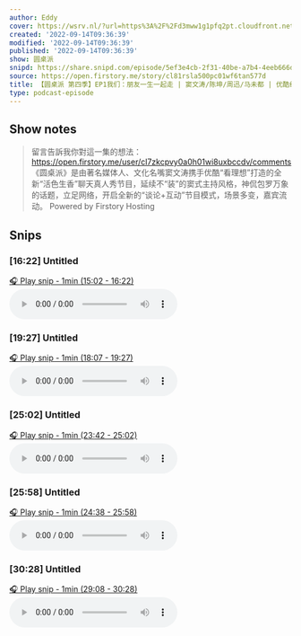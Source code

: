 ```yaml
---
author: Eddy
cover: https://wsrv.nl/?url=https%3A%2F%2Fd3mww1g1pfq2pt.cloudfront.net%2FAvatar%2Fcl7zkcpvy0a0h01wi8uxbccdv%2F1666234585141.jpg&w=200&h=200
created: '2022-09-14T09:36:39'
modified: '2022-09-14T09:36:39'
published: '2022-09-14T09:36:39'
show: 圆桌派
snipd: https://share.snipd.com/episode/5ef3e4cb-2f31-40be-a7b4-4eeb666df31b
source: https://open.firstory.me/story/cl81rsla500pc01wf6tan577d
title: 【圆桌派 第四季】EP1我们：朋友一生一起走 | 窦文涛/陈坤/周迅/马未都 | 优酷纪实 YOUKU DOCUMENTARY
type: podcast-episode
---
```



## Show notes
> 留言告訴我你對這一集的想法：  https://open.firstory.me/user/cl7zkcpvy0a0h01wi8uxbccdv/comments   《圆桌派》是由著名媒体人、文化名嘴窦文涛携手优酷“看理想”打造的全新“活色生香”聊天真人秀节目，延续不“装”的窦式主持风格，神侃包罗万象的话题，立足网络，开启全新的“谈论+互动”节目模式，场景多变，嘉宾流动。
> Powered by  Firstory Hosting

## Snips
### [16:22] Untitled
[🎧 Play snip - 1min️ (15:02 - 16:22)](https://share.snipd.com/snip/d3779b6e-764f-465a-96a2-75a8dba16116)
<audio controls> <source src="https://backend.endpoints.firstory-709db.cloud.goog/play.mp3?url=https%3A%2F%2Fd3mww1g1pfq2pt.cloudfront.net%2FRecord%2Fcl7zkcpvy0a0h01wi8uxbccdv%2Fcl81rsla500pd01wf2ym39slo.mp3%3Fv%3D1663169233153#t=15:02,16:22"> </audio>
### [19:27] Untitled
[🎧 Play snip - 1min️ (18:07 - 19:27)](https://share.snipd.com/snip/40785650-3de1-41eb-9306-f0e58f71371f)
<audio controls> <source src="https://backend.endpoints.firstory-709db.cloud.goog/play.mp3?url=https%3A%2F%2Fd3mww1g1pfq2pt.cloudfront.net%2FRecord%2Fcl7zkcpvy0a0h01wi8uxbccdv%2Fcl81rsla500pd01wf2ym39slo.mp3%3Fv%3D1663169233153#t=18:07,19:27"> </audio>
### [25:02] Untitled
[🎧 Play snip - 1min️ (23:42 - 25:02)](https://share.snipd.com/snip/a50e09a4-dc1b-421a-ba58-54f78946eafa)
<audio controls> <source src="https://backend.endpoints.firstory-709db.cloud.goog/play.mp3?url=https%3A%2F%2Fd3mww1g1pfq2pt.cloudfront.net%2FRecord%2Fcl7zkcpvy0a0h01wi8uxbccdv%2Fcl81rsla500pd01wf2ym39slo.mp3%3Fv%3D1663169233153#t=23:42,25:02"> </audio>
### [25:58] Untitled
[🎧 Play snip - 1min️ (24:38 - 25:58)](https://share.snipd.com/snip/6e039982-ca06-4d82-bd80-9a4a7a09400c)
<audio controls> <source src="https://backend.endpoints.firstory-709db.cloud.goog/play.mp3?url=https%3A%2F%2Fd3mww1g1pfq2pt.cloudfront.net%2FRecord%2Fcl7zkcpvy0a0h01wi8uxbccdv%2Fcl81rsla500pd01wf2ym39slo.mp3%3Fv%3D1663169233153#t=24:38,25:58"> </audio>
### [30:28] Untitled
[🎧 Play snip - 1min️ (29:08 - 30:28)](https://share.snipd.com/snip/42a2ef90-fbee-442d-a03a-a4347f297946)
<audio controls> <source src="https://backend.endpoints.firstory-709db.cloud.goog/play.mp3?url=https%3A%2F%2Fd3mww1g1pfq2pt.cloudfront.net%2FRecord%2Fcl7zkcpvy0a0h01wi8uxbccdv%2Fcl81rsla500pd01wf2ym39slo.mp3%3Fv%3D1663169233153#t=29:08,30:28"> </audio>
